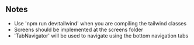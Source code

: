 ## Notes

- Use 'npm run dev:tailwind' when you are compiling the tailwind classes
- Screens should be implemented at the screens folder
- 'TabNavigator' will be used to navigate using the bottom navigation tabs
